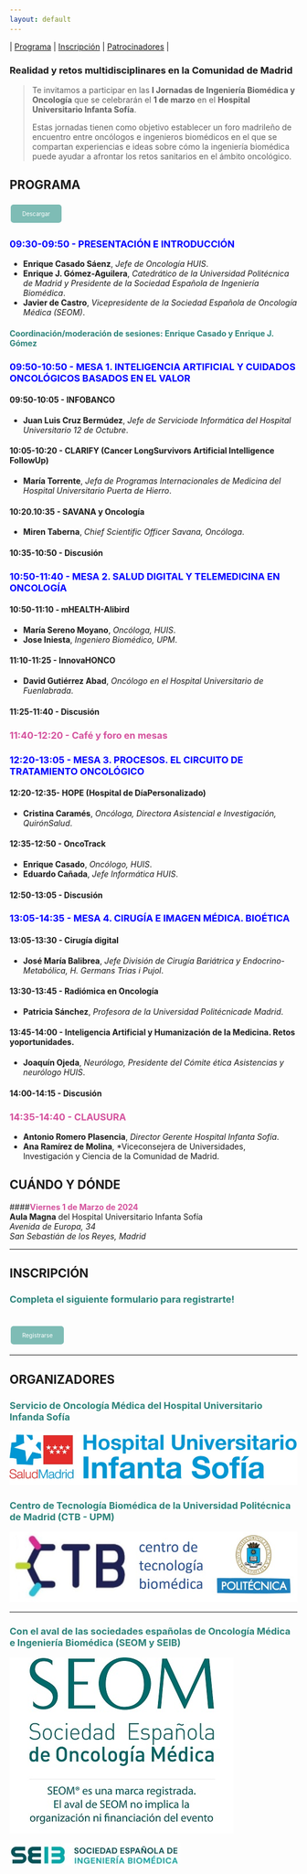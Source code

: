 ```yaml
---
layout: default
---
```

| [Programa](#programa) | [Inscripción](#inscripción) | [Patrocinadores](#patrocinadores) |

### Realidad y retos multidisciplinares en la Comunidad de Madrid

> Te invitamos a participar en las **I Jornadas de Ingeniería Biomédica y Oncología** que se celebrarán el **1 de marzo** en el **Hospital Universitario Infanta Sofía**.
> 
> Estas jornadas tienen como objetivo establecer un foro madrileño de encuentro entre oncólogos e ingenieros biomédicos en el que se compartan experiencias e ideas sobre cómo la ingeniería biomédica puede ayudar a afrontar los retos sanitarios en el ámbito oncológico.

## PROGRAMA

<a href="https://drive.upm.es/s/xoqM7rxDg2fo6al" style="background-color: #7EBCB5; color: white; padding: 10px 20px; text-align: center; text-decoration: none; display: inline-block; font-size: 10px; margin: 4px 2px; cursor: pointer; border-radius: 5px;">Descargar</a>

### <span style="color: blue; font-weight:bold;">09:30-09:50 - PRESENTACIÓN E INTRODUCCIÓN</span> 
- **Enrique Casado Sáenz**, *Jefe de Oncología HUIS*.
- **Enrique J. Gómez-Aguilera**, *Catedrático de la Universidad Politécnica de Madrid y Presidente de la Sociedad Española de Ingeniería Biomédica*.
- **Javier de Castro**, *Vicepresidente de la Sociedad Española de Oncología Médica (SEOM)*.

#### <span style="color: #2C837A; font-weight:bold;">Coordinación/moderación de sesiones: Enrique Casado y Enrique J. Gómez</span>

### <span style="color: blue; font-weight:bold;">09:50-10:50 - MESA 1. INTELIGENCIA ARTIFICIAL Y CUIDADOS ONCOLÓGICOS BASADOS EN EL VALOR</span> 

#### 09:50-10:05 - INFOBANCO
- **Juan Luis Cruz Bermúdez**, *Jefe de Serviciode Informática del Hospital Universitario 12 de Octubre*.

#### 10:05-10:20 - CLARIFY (Cancer LongSurvivors Artificial Intelligence FollowUp)
- **María Torrente**, *Jefa de Programas Internacionales de Medicina del Hospital Universitario Puerta de Hierro*.

#### 10:20.10:35 - SAVANA y Oncología
- **Miren Taberna**, *Chief Scientific Officer Savana, Oncóloga*.

#### 10:35-10:50 - Discusión

### <span style="color: blue; font-weight:bold;">10:50-11:40 - MESA 2. SALUD DIGITAL Y TELEMEDICINA EN ONCOLOGÍA</span>  

#### 10:50-11:10 - mHEALTH-Alibird
- **María Sereno Moyano**, *Oncóloga, HUIS*.
- **Jose Iniesta**, *Ingeniero Biomédico, UPM*.

#### 11:10-11:25 - InnovaHONCO
- **David Gutiérrez Abad**, *Oncólogo en el Hospital Universitario de Fuenlabrada*.

#### 11:25-11:40 - Discusión

### <span style="color: #D4519D; font-weight:bold;">11:40-12:20 - Café y foro en mesas</span>   

### <span style="color: blue; font-weight:bold;">12:20-13:05 - MESA 3. PROCESOS. EL CIRCUITO DE TRATAMIENTO ONCOLÓGICO</span>   

#### 12:20-12:35- HOPE (Hospital de DíaPersonalizado)
- **Cristina Caramés**, *Oncóloga, Directora Asistencial e Investigación, QuirónSalud*.

#### 12:35-12:50 - OncoTrack
- **Enrique Casado**, *Oncólogo, HUIS*.
- **Eduardo Cañada**, *Jefe Informática HUIS*.

#### 12:50-13:05 - Discusión

### <span style="color: blue; font-weight:bold;">13:05-14:35 - MESA 4. CIRUGÍA E IMAGEN MÉDICA. BIOÉTICA</span>   

#### 13:05-13:30 - Cirugía digital
- **José María Balibrea**, *Jefe División de Cirugía Bariátrica y Endocrino-Metabólica, H. Germans Trias i Pujol*.

#### 13:30-13:45 - Radiómica en Oncología
- **Patricia Sánchez**, *Profesora de la Universidad Politécnicade Madrid*.

#### 13:45-14:00 - Inteligencia Artificial y Humanización de la Medicina. Retos yoportunidades.
- **Joaquín Ojeda**, *Neurólogo, Presidente del Cómite ética Asistencias y neurólogo HUIS*.

#### 14:00-14:15 - Discusión

### <span style="color: #D4519D; font-weight:bold;">14:35-14:40 - CLAUSURA</span>   
- **Antonio Romero Plasencia**, *Director Gerente Hospital Infanta Sofía*.
- **Ana Ramírez de Molina**, *Viceconsejera de Universidades, Investigación y Ciencia de la Comunidad de Madrid.

## CUÁNDO Y DÓNDE
####<span style="color: #D4519D; font-weight:bold;">Viernes 1 de Marzo de 2024</span>   
**Aula Magna** del Hospital Universitario Infanta Sofía
<br>
*Avenida de Europa, 34* 
<br>
*San Sebastián de los Reyes, Madrid*

* * *


## INSCRIPCIÓN
### <span style="color: #2C837A; font-weight:bold;">Completa el siguiente formulario para registrarte!</span>
<br>
<a href="[https://drive.upm.es/s/xoqM7rxDg2fo6al](https://docs.google.com/forms/d/e/1FAIpQLScxaYG1qYPPrmg5h8QCs2LVK8G115P-D6Lkrcbr7eucIRWFug/viewform?usp=sf_link)" style="background-color: #7EBCB5; color: white; padding: 10px 20px; text-align: center; text-decoration: none; display: inline-block; font-size: 10px; margin: 4px 2px; cursor: pointer; border-radius: 5px;">Registrarse</a>

* * *


## ORGANIZADORES 
### <span style="color: #2C837A; font-weight:bold;">Servicio de Oncología Médica del Hospital Universitario Infanda Sofía</span>
![HUIS](logo-HUIS.jpg)
<br>
### <span style="color: #2C837A; font-weight:bold;">Centro de Tecnología Biomédica de la Universidad Politécnica de Madrid (CTB - UPM)</span>
![CTB](logo-CTB.jpg)
<br>
* * *
### <span style="color: #2C837A; font-weight:bold;">Con el aval de las sociedades españolas de Oncología Médica e Ingeniería Biomédica (SEOM y SEIB)</span>

![SEOM](LogoSEOM_reduce.jpg)

![SEIB](logo-SEIB.jpg)

